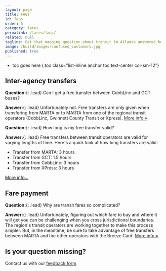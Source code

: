 ```yaml
---
layout: page
title: FAQs
id: faqs
order: 5
category: fares
permalink: /fares/faqs/
related: null
tagline: Get that nagging question about transit in Atlanta answered here.
image: /build/images/confused_customers.jpg
published: true
---
```


* toc goes here
{:toc class="list-inline anchor toc text-center col-sm-12"}

## Inter-agency transfers
**Question:**{: .lead} Can I get a free transfer between CobbLinc and GCT buses?

**Answer:**{: .lead} Unfortunately not.  Free transfers are only given when transfering from MARTA or to MARTA from one of the regional transit operators (CobbLinc, Gwinnett County Transit or Xpress). [More info »](/fares/transfers)

**Question:**{: .lead} How long is my free transfer valid?

**Answer:**{: .lead} Free transfers between transit operators are valid for varying lengths of time. Here's a quick look at how long transfers are valid:

* Transfer from MARTA: 3 hours
* Transfer from GCT: 1.5 hours
* Transfer from CobbLinc: 3 hours
* Transfer from XPress: 3 hours

[More info...](/fares/passes)

## Fare payment

**Question:**{: .lead} Why are transit fares so complicated?

**Answer:**{: .lead} Unfortunately, figuring out which fare to buy and where it will get you can be challenging when you cross jurisdictional boundaries. The region's transit operators are working together to make this process simpler. But, in the meantime, be sure to take advantage of free transfers between MARTA and the other operators with the Breeze Card. [More info &raquo;](/fares/products)

## Is your question missing?

Contact us with our <a href="/about/contact">feedback form</a>.
